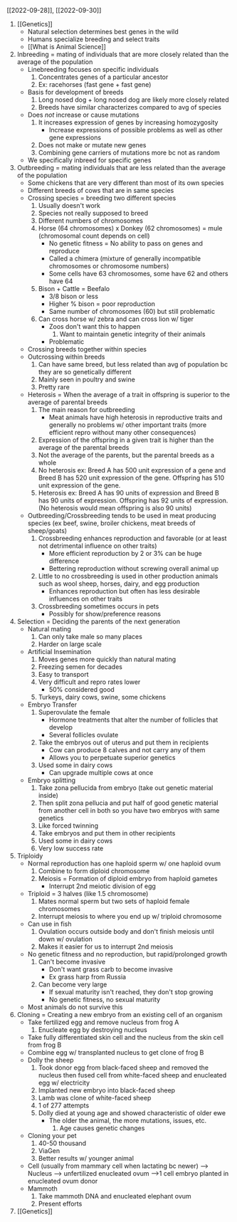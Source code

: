 [[2022-09-28]], [[2022-09-30]]

1. [[Genetics]]
	- Natural selection determines best genes in the wild
	- Humans specialize breeding and select traits
	- [[What is Animal Science]]
2. Inbreeding = mating of individuals that are more closely related than the average of the population 
	- Linebreeding focuses on specific individuals
		1. Concentrates genes of a particular ancestor
		2. Ex: racehorses (fast gene + fast gene)
	- Basis for development of breeds
		1. Long nosed dog + long nosed dog are likely more closely related
		2. Breeds have similar characterizes compared to avg of species
	- Does *not* increase or cause mutations
		1. It increases expression of genes by increasing homozygosity 
			- Increase expressions of possible problems as well as other gene expressions
		2. Does not make or mutate new genes 
		3. Combining gene carriers of mutations more bc not as random
	- We specifically inbreed for specific genes
3. Outbreeding = mating individuals that are less related than the average of the population 
	- Some chickens that are very different than most of its own species
	- Different breeds of cows that are in same species
	- Crossing species = breeding two different species
		1. Usually doesn't work
		2. Species not really supposed to breed 
		3. Different numbers of chromosomes 
		4. Horse (64 chromosomes) x Donkey (62 chromosomes) = mule (chromosomal count depends on cell)
			- No genetic fitness = No ability to pass on genes and reproduce
			- Called a chimera (mixture of generally incompatible chromosomes or chromosome numbers)
			- Some cells have 63 chromosomes, some have 62 and others have 64
		5. Bison + Cattle = Beefalo
			- 3/8 bison or less
			- Higher % bison = poor reproduction
			- Same number of chromosomes (60) but still problematic
		6. Can cross horse w/ zebra and can cross lion w/ tiger
			- Zoos don't want this to happen
				1. Want to maintain genetic integrity of their animals
			- Problematic 
	- Crossing breeds together within species
	- Outcrossing within breeds
		1. Can have same breed, but less related than avg of population bc they are so genetically different
		2. Mainly seen in poultry and swine
		3. Pretty rare
	- Heterosis = When the average of a trait in offspring is superior to the average of parental breeds
		1. The main reason for outbreeding
			- Meat animals have high heterosis in reproductive traits and generally no problems w/ other important traits (more efficient repro without many other consequences)
		2. Expression of the offspring in a given trait is higher than the average of the parental breeds
		3. Not the average of the parents, but the parental breeds as a whole
		4. No heterosis ex: Breed A has 500 unit expression of a gene and Breed B has 520 unit expression of the gene. Offspring has 510 unit expression of the gene.
		5. Heterosis ex: Breed A has 90 units of expression and Breed B has 90 units of expression. Offspring has 92 units of expression. (No heterosis would mean offspring is also 90 units)
	- Outbreeding/Crossbreeding tends to be used in meat producing species (ex beef, swine, broiler chickens, meat breeds of sheep/goats)
		1. Crossbreeding enhances reproduction and favorable (or at least not detrimental influence on other traits)
			- More efficient reproduction by 2 or 3% can be huge difference
			- Bettering reproduction without screwing overall animal up
		2. Little to no crossbreeding is used in other production animals such as wool sheep, horses, dairy, and egg production
			- Enhances reproduction but often has less desirable influences on other traits
		3. Crossbreeding sometimes occurs in pets
			- Possibly for show/preference reasons
4. Selection = Deciding the parents of the next generation
	- Natural mating
		1. Can only take male so many places
		2. Harder on large scale
	- Artificial Insemination
		1. Moves genes more quickly than natural mating
		2. Freezing semen for decades
		3. Easy to transport
		4. Very difficult and repro rates lower
			- 50% considered good
		5. Turkeys, dairy cows, swine, some chickens
	- Embryo Transfer
		1. Superovulate the female 
			- Hormone treatments that alter the number of follicles that develop
			- Several follicles ovulate
		2. Take the embryos out of uterus and put them in recipients
			- Cow can produce 8 calves and not carry any of them
			- Allows you to perpetuate superior genetics
		3. Used some in dairy cows
			- Can upgrade multiple cows at once
	- Embryo splitting
		1. Take zona pellucida from embryo (take out genetic material inside) 
		2. Then split zona pellucia and put half of good genetic material from another cell in both so you have two embryos with same genetics
		3. Like forced twinning
		4. Take embryos and put them in other recipients 
		5. Used some in dairy cows
		6. Very low success rate
4. Triploidy
	- Normal reproduction has one haploid sperm w/ one haploid ovum
		1. Combine to form diploid chromosome
		2. Meiosis = Formation of diploid embryo from haploid gametes 
			- Interrupt 2nd meiotic division of egg
	- Triploid = 3 halves (like 1.5 chromosome)
		1. Mates normal sperm but two sets of haploid female chromosomes
		2. Interrupt meiosis to where you end up w/ triploid chromosome 
	- Can use in fish
		1. Ovulation occurs outside body and don't finish meiosis until down w/ ovulation
		2. Makes it easier for us to interrupt 2nd meiosis 
	- No genetic fitness and no reproduction, but rapid/prolonged growth
		1. Can't become invasive 
			- Don't want grass carb to become invasive
			- Ex grass harp from Russia
		1. Can become very large
			- If sexual maturity isn't reached, they don't stop growing
			- No genetic fitness, no sexual maturity
	- Most animals do not survive this
5. Cloning = Creating a new embryo from an existing cell of an organism
	- Take fertilized egg and remove nucleus from frog A
		1. Enucleate egg by destroying nucleus 
	- Take fully differentiated skin cell and the nucleus from the skin cell from frog B
	- Combine egg w/ transplanted nucleus to get clone of frog B
	- Dolly the sheep
		1. Took donor egg from black-faced sheep and removed the nucleus then fused cell from white-faced sheep and enucleated egg w/ electricity
		2. Implanted new embryo into black-faced sheep
		3. Lamb was clone of white-faced sheep
		4. 1 of 277 attempts
		5. Dolly died at young age and showed characteristic of older ewe
			- The older the animal, the more mutations, issues, etc. 
				1. Age causes genetic changes
	- Cloning your pet
		1. 40-50 thousand
		2. ViaGen
		3. Better results w/ younger animal
	- Cell (usually from mammary cell when lactating bc newer) --> Nucleus --> unfertilized enucleated ovum -->1 cell embryo planted in enucleated ovum donor 
	- Mammoth
		1. Take mammoth DNA and enucleated elephant ovum
		2. Present efforts
6. [[Genetics]]